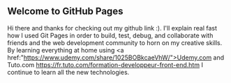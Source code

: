 ## Welcome to GitHub Pages
Hi there and thanks for checking out my github link :). I'll explain real fast how I used Git Pages in order to build, test, debug, and collaborate with friends and the web development community to horn on my creative skills. By learning everything at home using <a href:"https://www.udemy.com/share/1025BOBkcaeVhW/">Udemy.com and Tuto.com https://fr.tuto.com/formation-developpeur-front-end.htm I continue to learn all the new technologies.


